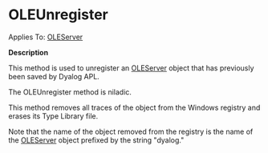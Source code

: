




<h1 class="heading"><span class="name">OLEUnregister</span></h1>

Applies To: [OLEServer](./oleserver.md)


**Description**


This method is used to unregister an [OLEServer](./oleserver.md) object that has previously been saved by Dyalog APL.


The OLEUnregister method is niladic.


This method removes all traces of the object from the Windows registry and erases its Type Library file.


Note that the name of the object removed from the registry is the name of the [OLEServer](./oleserver.md) object prefixed by the string "dyalog."



